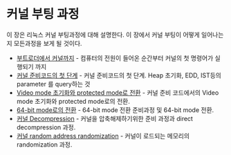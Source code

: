 # 커널 부팅 과정

이 장은 리눅스 커널 부팅과정에 대해 설명한다. 이 장에서
커널 부팅이 어떻게 일어나는지 모든과정을 보게 될 것이다.

* [부트로더에서 커널까지](linux-bootstrap-1.md) - 컴퓨터의 전원이 들어온 순간부터 커널의 첫 명령어가 실행되기 까지
* [커널 준비코드의 첫 단계](linux-bootstrap-2.md) - 커널 준비코드의 첫 단계. Heap 초기화, EDD, IST등의 parameter 를 query하는 것 
* [Video mode 초기화와 protected mode로 전환](linux-bootstrap-3.md) - 커널 준비 코드에서의 Video mode 초기화와 protected mode로의 전환.
* [64-bit mode로의 전환](linux-bootstrap-4.md) - 64-bit mode 전환 준비과정 및 64-bit mode 전환.
* [커널 Decompression](linux-bootstrap-5.md) - 커널을 압축해제하기위한 준비 과정과 direct decompression 과정.
* [커널 random address randomization](linux-bootstrap-6.md) - 커널이 로드되는 메모리의 randomization 과정.

